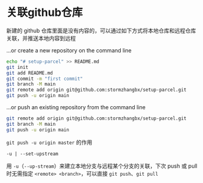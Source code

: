 # 关联github仓库

新建的 github 仓库里面是没有内容的，可以通过如下方式将本地仓库和远程仓库关联，并推送本地内容到远程

…or create a new repository on the command line

```bash
echo "# setup-parcel" >> README.md
git init
git add README.md
git commit -m "first commit"
git branch -M main
git remote add origin git@github.com:stormzhangbx/setup-parcel.git
git push -u origin main
```

…or push an existing repository from the command line

```bash
git remote add origin git@github.com:stormzhangbx/setup-parcel.git
git branch -M main
git push -u origin main
```

`git push -u origin master` 的作用

`-u | --set-upstream`

用 `-u`（`--up-stream`）来建立本地分支与远程某个分支的关联，下次 push 或 pull 时无需指定 `<remote> <branch>`，可以直接 `git push`、`git pull`
